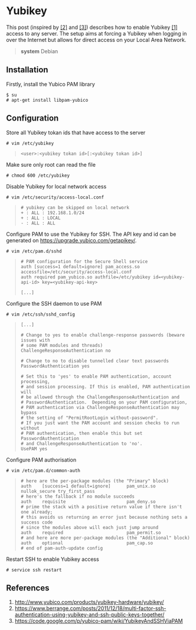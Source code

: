 # Yubikey

This post (inspired by [[2]][berrange] and [[3]][yubico-pam]) describes how to enable Yubikey [[1]][yubico] access to any server.
The setup aims at forcing a Yubikey when logging in over the Internet
but allows for direct access on your Local Area Network.


> **system** Debian  

## Installation

Firstly, install the Yubico PAM library

    $ su
    # apt-get install libpam-yubico

## Configuration

Store all Yubikey tokan ids that have access to the server

    # vim /etc/yubikey

>     <user>:<yubikey tokan id>[:<yubikey tokan id>]

Make sure only root can read the file

    # chmod 600 /etc/yubikey

Disable Yubikey for local network access

    # vim /etc/security/access-local.conf

>     # yubikey can be skipped on local network
>     + : ALL : 192.168.1.0/24
>     + : ALL : LOCAL
>     - : ALL : ALL

Configure PAM to use the Yubikey for SSH.
The API key and id can be generated on <https://upgrade.yubico.com/getapikey/>.

    # vim /etc/pam.d/sshd

>     # PAM configuration for the Secure Shell service
>     auth [success=1 default=ignore] pam_access.so accessfile=/etc/security/access-local.conf
>     auth required pam_yubico.so authfile=/etc/yubikey id=<yubikey-api-id> key=<yubikey-api-key>
>     
>     [...]

Configure the SSH daemon to use PAM

    # vim /etc/ssh/sshd_config

>     [...]
>     
>     # Change to yes to enable challenge-response passwords (beware issues with
>     # some PAM modules and threads)
>     ChallengeResponseAuthentication no
> 
>     # Change to no to disable tunnelled clear text passwords
>     PasswordAuthentication yes
> 
>     # Set this to 'yes' to enable PAM authentication, account processing,
>     # and session processing. If this is enabled, PAM authentication will
>     # be allowed through the ChallengeResponseAuthentication and
>     # PasswordAuthentication.  Depending on your PAM configuration,
>     # PAM authentication via ChallengeResponseAuthentication may bypass
>     # the setting of "PermitRootLogin without-password".
>     # If you just want the PAM account and session checks to run without
>     # PAM authentication, then enable this but set PasswordAuthentication
>     # and ChallengeResponseAuthentication to 'no'.
>     UsePAM yes

Configure PAM authorisation

    # vim /etc/pam.d/common-auth

>     # here are the per-package modules (the "Primary" block)
>     auth    [success=1 default=ignore]      pam_unix.so nullok_secure try_first_pass
>     # here's the fallback if no module succeeds
>     auth    requisite                       pam_deny.so
>     # prime the stack with a positive return value if there isn't one already;
>     # this avoids us returning an error just because nothing sets a success code
>     # since the modules above will each just jump around
>     auth    required                        pam_permit.so
>     # and here are more per-package modules (the "Additional" block)
>     auth    optional                        pam_cap.so
>     # end of pam-auth-update config

Restart SSH to enable Yubikey access

    # service ssh restart

## References

1. <http://www.yubico.com/products/yubikey-hardware/yubikey/>
2. <https://www.berrange.com/posts/2011/12/18/multi-factor-ssh-authentication-using-yubikey-and-ssh-public-keys-together/>
3. <https://code.google.com/p/yubico-pam/wiki/YubikeyAndSSHViaPAM>

[yubico]: http://www.yubico.com/products/yubikey-hardware/yubikey/
[berrange]: https://www.berrange.com/posts/2011/12/18/multi-factor-ssh-authentication-using-yubikey-and-ssh-public-keys-together/ 
[yubico-pam]: https://code.google.com/p/yubico-pam/wiki/YubikeyAndSSHViaPAM

